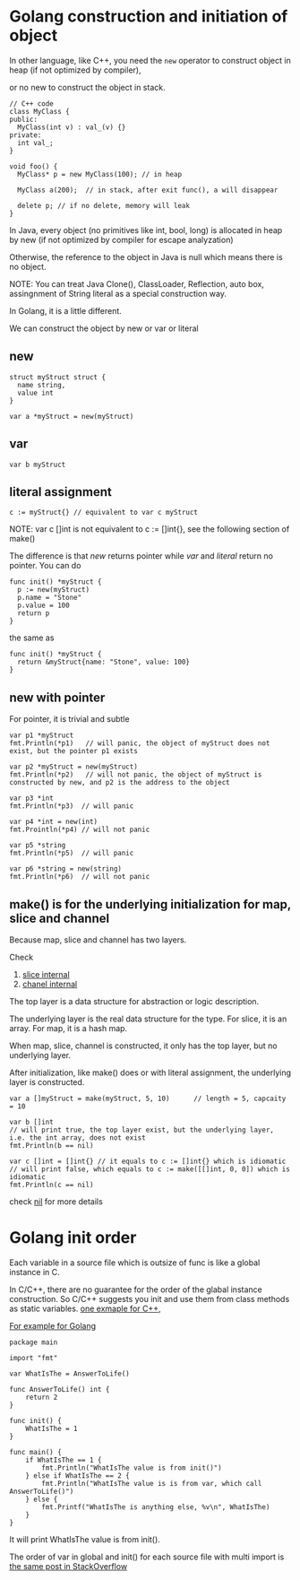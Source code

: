 # Golang construction and initiation of object

In other language, like C++, you need the `new` operator to construct object in heap (if not optimized by compiler), 

or no new to construct the object in stack. 

```
// C++ code
class MyClass {
public:
  MyClass(int v) : val_(v) {}
private:
  int val_;
}

void foo() {
  MyClass* p = new MyClass(100); // in heap

  MyClass a(200);  // in stack, after exit func(), a will disappear

  delete p; // if no delete, memory will leak
}
```

In Java, every object (no primitives like int, bool, long) is allocated in heap by new (if not optimized by compiler for escape analyzation)

Otherwise, the reference to the object in Java is null which means there is no object.

NOTE: You can treat Java Clone(), ClassLoader, Reflection, auto box, assingnment of String literal as a special construction way.

In Golang, it is a little different.

We can construct the object by new or var or literal

## new

```
struct myStruct struct {
  name string,
  value int
}

var a *myStruct = new(myStruct)
```

## var

```
var b myStruct
```

## literal assignment

```
c := myStruct{} // equivalent to var c myStruct
```
NOTE: var c []int is not equivalent to c := []int{}, see the following section of make()

The difference is that *new* returns pointer while *var* and *literal* return no pointer. You can do

```
func init() *myStruct {
  p := new(myStruct)
  p.name = "Stone"
  p.value = 100
  return p
}
```

the same as 

```
func init() *myStruct {
  return &myStruct{name: "Stone", value: 100}
}
```

## new with pointer

For pointer, it is trivial and subtle

```
var p1 *myStruct
fmt.Println(*p1)   // will panic, the object of myStruct does not exist, but the pointer p1 exists

var p2 *myStruct = new(myStruct)
fmt.Println(*p2)   // will not panic, the object of myStruct is constructed by new, and p2 is the address to the object

var p3 *int
fmt.Println(*p3)  // will panic

var p4 *int = new(int)
fmt.Prointln(*p4) // will not panic

var p5 *string
fmt.Println(*p5)  // will panic

var p6 *string = new(string)
fmt.Println(*p6)  // will not panic
```

## make() is for the underlying initialization for map, slice and channel

Because map, slice and channel has two layers. 

Check 
1. [slice internal](https://blog.golang.org/slices-intro)
2. [chanel internal](channel.mid)

The top layer is a data structure for abstraction or logic description.

The underlying layer is the real data structure for the type. For slice, it is an array. For map, it is a hash map.

When map, slice, channel is constructed, it only has the top layer, but no underlying layer.

After initialization, like make() does or with literal assignment, the underlying layer is constructed.

```
var a []myStruct = make(myStruct, 5, 10)      // length = 5, capcaity = 10

var b []int
// will print true, the top layer exist, but the underlying layer, i.e. the int array, does not exist
fmt.Println(b == nil)  

var c []int = []int{} // it equals to c := []int{} which is idiomatic
// will print false, which equals to c := make([[]int, 0, 0]) which is idiomatic
fmt.Println(c == nil) 
```

check [nil](nil.md) for more details

# Golang init order

Each variable in a source file which is outsize of func is like a global instance in C.

In C/C++, there are no guarantee for the order of the glabal instance construction. So C/C++ suggests you init and use them from class methods as static variables. [one exmaple for C++](https://stackoverflow.com/questions/3746238/c-global-initialization-order-ignores-dependencies/3746249#3746249), 

[For example for Golang](https://stackoverflow.com/questions/24790175/when-is-the-init-function-run) 
```
package main

import "fmt"

var WhatIsThe = AnswerToLife()

func AnswerToLife() int {
	return 2
}

func init() {
	WhatIsThe = 1
}

func main() {
	if WhatIsThe == 1 {
		fmt.Println("WhatIsThe value is from init()")
	} else if WhatIsThe == 2 {
		fmt.Println("WhatIsThe value is is from var, which call AnswerToLife()")
	} else {
		fmt.Printf("WhatIsThe is anything else, %v\n", WhatIsThe)
	}
}
```
It will print WhatIsThe value is from init().

The order of var in global and init() for each source file with multi import is [the same post in StackOverflow](https://stackoverflow.com/questions/24790175/when-is-the-init-function-run)






